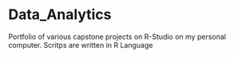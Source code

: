 # Data_Analytics
Portfolio of various capstone projects on R-Studio on my personal computer. 
  Scritps are written in R Language
